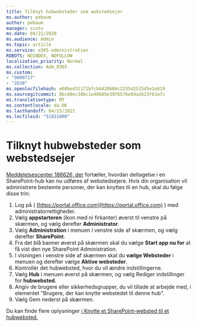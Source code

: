 ```yaml
---
title: Tilknyt hubwebsteder som webstedsejer
ms.author: pebaum
author: pebaum
manager: scotv
ms.date: 04/21/2020
ms.audience: Admin
ms.topic: article
ms.service: o365-administration
ROBOTS: NOINDEX, NOFOLLOW
localization_priority: Normal
ms.collection: Adm_O365
ms.custom:
- "9000717"
- "2638"
ms.openlocfilehash: e08bed31171bfcb4420b86c225542515d5e1e819
ms.sourcegitcommit: 8bc60ec34bc1e40685e3976576e04a2623f63a7c
ms.translationtype: MT
ms.contentlocale: da-DK
ms.lasthandoff: 04/15/2021
ms.locfileid: "51821000"
---
```

# <a name="associate-hub-sites-as-site-owner"></a>Tilknyt hubwebsteder som webstedsejer

[Meddelelsescenter 186626, der](https://admin.microsoft.com/Adminportal/Home?source=applauncher#/MessageCenter?id=MC186626) fortæller, hvordan deltagelse i en SharePoint-hub kan nu udføres af webstedsejere. Hvis din organisation vil administrere bestemte personer, der kan knyttes til en hub, skal du følge disse trin: 

1. Log på ( [https://portal.office.com](https://portal.office.com) ) med administratorrettigheder.
2. Vælg **appstarteren** (ikon med ni firkanter) øverst til venstre på skærmen, og vælg derefter **Administrator**.
3. Vælg **Administration** i menuen i venstre side af skærmen, og vælg derefter **SharePoint**.
4. Fra det blå banner øverst på skærmen skal du vælge **Start app nu for** at få vist den nye SharePoint Administration.
5. I visningen i venstre side af skærmen skal du **vælge Websteder** i menuen og derefter vælge **Aktive websteder**.
6. Kontrollér det hubwebsted, hvor du vil ændre indstillingerne.
7. Vælg **Hub** i menuen øverst på skærmen, og vælg Rediger indstillinger for **hubwebsted.**
8. Angiv de brugere eller sikkerhedsgrupper, du vil tillade at arbejde med, i elementet "Brugere, der kan knytte webstedet til denne hub".
9. Vælg  Gem nederst på skærmen.

Du kan finde flere oplysninger [i Knytte et SharePoint-websted til et hubwebsted.](https://support.office.com/article/associate-a-sharepoint-site-with-a-hub-site-ae0009fd-af04-4d3d-917d-88edb43efc05) 